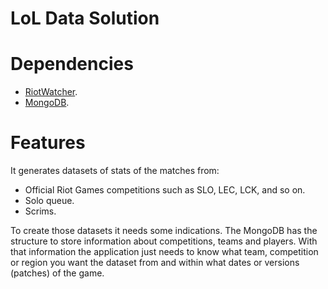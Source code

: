# LoL Data Solution

# Dependencies
* [RiotWatcher](https://riot-watcher.readthedocs.io/en/latest/).
* [MongoDB](https://www.mongodb.com).

# Features
It generates datasets of stats of the matches from:
* Official Riot Games competitions such as SLO, LEC, LCK, and so on.
* Solo queue.
* Scrims.

To create those datasets it needs some indications. The MongoDB has the structure to store information about competitions, teams and players. With that information the application just needs to know what team, competition or region you want the dataset from and within what dates or versions (patches) of the game.
